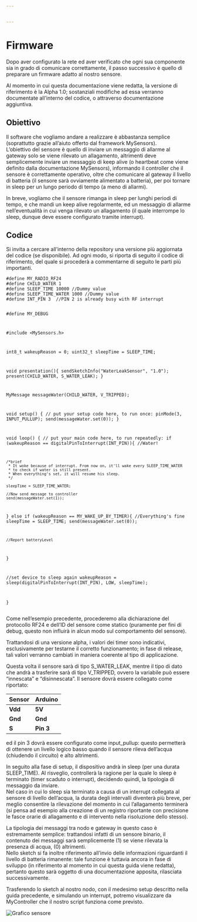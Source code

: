 ```yaml
---


---
```


<h1 id="firmware">Firmware</h1>
<p>Dopo aver configurato la rete ed aver verificato che ogni sua componente sia in grado di comunicare correttamente, il passo successivo è quello di preparare un firmware adatto al nostro sensore.</p>
<p>Al momento in cui questa documentazione viene redatta, la versione di riferimento è la Alpha 1.0; sostanziali modifiche ad essa verranno documentate all’interno del codice, o attraverso documentazione aggiuntiva.</p>
<h2 id="obiettivo">Obiettivo</h2>
<p>Il software che vogliamo andare a realizzare è abbastanza semplice (soprattutto grazie all’aiuto offerto dal framework MySensors).<br>
L’obiettivo del sensore è quello di inviare un messaggio di allarme al gateway solo se viene rilevato un allagamento, altrimenti deve semplicemente inviare un messaggio di keep alive (o heartbeat come viene definito dalla documentazione MySensors), informando il controller che il sensore è correttamente operativo, oltre che comunicare al gateway il livello di batteria (il sensore sarà ovviamente alimentato a batteria), per poi tornare in sleep per un lungo periodo di tempo (a meno di allarmi).</p>
<p>In breve, vogliamo che il sensore rimanga in sleep per lunghi periodi di tempo, e che mandi un keep alive regolarmente, ed un messaggio di allarme nell’eventualità in cui venga rilevato un allagamento (il quale interrompe lo sleep, dunque deve essere configurato tramite interrupt).</p>
<h2 id="codice">Codice</h2>
<p>Si invita a cercare all’interno della repository una versione più aggiornata del codice (se disponibile). Ad ogni modo, si riporta di seguito il codice di riferimento, del quale si procederà a commentarne di seguito le parti più importanti.</p>
<pre><code>#define MY_RADIO_RF24
#define CHILD_WATER 1
#define SLEEP_TIME 10000 //Dummy value 
#define SLEEP_TIME_WATER 1000 //Dummy value
#define INT_PIN 3  //PIN 2 is already busy with RF interrupt

#define MY_DEBUG

#include &lt;MySensors.h&gt;

int8_t wakeupReason = 0;
uint32_t sleepTime = SLEEP_TIME;

void presentation(){
  sendSketchInfo("WaterLeakSensor", "1.0");
  present(CHILD_WATER, S_WATER_LEAK);
}

MyMessage messageWater(CHILD_WATER, V_TRIPPED);


void setup() {
  // put your setup code here, to run once:
  pinMode(3, INPUT_PULLUP);
  send(messageWater.set(0));
}

void loop() {
  // put your main code here, to run repeatedly:
  if (wakeupReason == digitalPinToInterrupt(INT_PIN)){
    //Water!

    /*brief
     * It woke because of interrupt. From now on, it'll wake every SLEEP_TIME_WATER 
     * to check if water is still present.
     * When everything's set, it will resume his sleep. 
     */
     
    sleepTime = SLEEP_TIME_WATER;

    //Now send message to controller
    send(messageWater.set(1));
  } else if (wakeupReason == MY_WAKE_UP_BY_TIMER){
    //Everything's fine 
    sleepTime = SLEEP_TIME;
    send(messageWater.set(0));

    //Report batteryLevel

  }

  //set device to sleep again
  wakeupReason = sleep(digitalPinToInterrupt(INT_PIN), LOW, sleepTime);

}
</code></pre>
<p>Come nell’esempio precedente, procederemo alla dichiarazione del protocollo RF24 e dell’ID del sensore come statico (puramente per fini di debug, questo non influirà in alcun modo sul comportamento del sensore).</p>
<p>Trattandosi di una versione alpha, i valori dei timer sono indicativi, esclusivamente per testarne il corretto funzionamento; in fase di release, tali valori verranno cambiati in maniera coerente al tipo di applicazione.</p>
<p>Questa volta il sensore sarà di tipo S_WATER_LEAK, mentre il tipo di dato che andrà a trasferire sarà di tipo V_TRIPPED, ovvero la variabile può essere “innescata” e “disinnescata”. Il sensore dovrà essere collegato come riportato:</p>

<table>
<thead>
<tr>
<th>Sensor</th>
<th>Arduino</th>
</tr>
</thead>
<tbody>
<tr>
<td><strong>Vdd</strong></td>
<td><strong>5V</strong></td>
</tr>
<tr>
<td><strong>Gnd</strong></td>
<td><strong>Gnd</strong></td>
</tr>
<tr>
<td><strong>S</strong></td>
<td><strong>Pin 3</strong></td>
</tr>
</tbody>
</table><p>ed il pin 3 dovrà essere configurato come input_pullup: questo permetterà di ottenere un livello logico basso quando il sensore rileva dell’acqua (chiudendo il circuito) e alto altrimenti.</p>
<p>In seguito alla fase di setup, il dispositivo andrà in sleep (per una durata SLEEP_TIME). Al risveglio, controllerà la ragione per la quale lo sleep è terminato (timer scaduto o interrupt), decidendo quindi, la tipologia di messaggio da inviare.<br>
Nel caso in cui lo sleep sia terminato a causa di un interrupt collegata al sensore di livello dell’acqua, la durata degli intervalli diventerà più breve, per meglio consentire la rilevazione del momento in cui l’allagamento terminerà (si pensa ad esempio alla creazione di un registro riportante con precisione le fasce orarie di allagamento e di intervento nella risoluzione dello stesso).</p>
<p>La tipologia dei messaggi tra nodo e gateway in questo caso è estremamente semplice: trattandosi infatti di un sensore binario, il contenuto dei messaggi sarà semplicemente (1) se viene rilevata la presenza di acqua, (0) altrimenti.<br>
Nello sketch si fa inoltre riferimento all’invio delle informazioni riguardanti il livello di batteria rimanente: tale funzione è tuttavia ancora in fase di sviluppo (in riferimento al momento in cui questa guida viene redatta), pertanto questo sarà oggetto di una documentazione apposita, rilasciata successivamente.</p>
<p>Trasferendo lo sketch al nostro nodo, con il medesimo setup descritto nella guida precedente, e simulando un interrupt, potremo visualizzare da MyController che il nostro script funziona come previsto.</p>
<p><img src="https://i.imgur.com/m1YkFcw.png" alt="Grafico sensore"></p>


